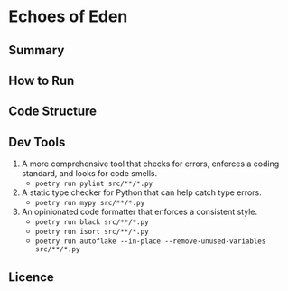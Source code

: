 # Echoes of Eden

## Summary

## How to Run

## Code Structure

## Dev Tools

1. A more comprehensive tool that checks for errors, enforces a coding standard, and looks for code smells.
   - `poetry run pylint src/**/*.py`
2. A static type checker for Python that can help catch type errors.
   - `poetry run mypy src/**/*.py`
3. An opinionated code formatter that enforces a consistent style.
   - `poetry run black src/**/*.py`
   - `poetry run isort src/**/*.py`
   - `poetry run autoflake --in-place --remove-unused-variables src/**/*.py`

## Licence
